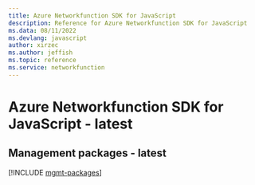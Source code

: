```yaml
---
title: Azure Networkfunction SDK for JavaScript
description: Reference for Azure Networkfunction SDK for JavaScript
ms.data: 08/11/2022
ms.devlang: javascript
author: xirzec
ms.author: jeffish
ms.topic: reference
ms.service: networkfunction
---
```

# Azure Networkfunction SDK for JavaScript - latest

## Management packages - latest
[!INCLUDE [mgmt-packages](networkfunction-mgmt-index.md)]